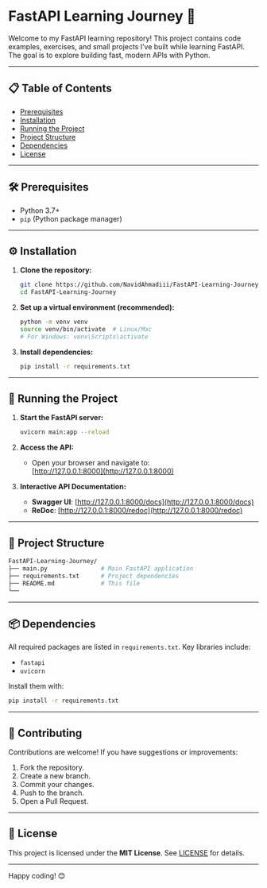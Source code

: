 # FastAPI Learning Journey 🚀

Welcome to my FastAPI learning repository! This project contains code examples, exercises, and small projects I’ve built while learning FastAPI. The goal is to explore building fast, modern APIs with Python.

---

## 📋 Table of Contents  
- [Prerequisites](##prerequisites)  
- [Installation](##installation)  
- [Running the Project](##running-the-project)  
- [Project Structure](#project-structure)  
- [Dependencies](#dependencies)  
- [License](#license)  

---

## 🛠️ Prerequisites  
- Python 3.7+  
- `pip` (Python package manager)  

---

## ⚙️ Installation  

1. **Clone the repository:**  
   ```bash
   git clone https://github.com/NavidAhmadiii/FastAPI-Learning-Journey.git
   cd FastAPI-Learning-Journey
   ```

2. **Set up a virtual environment (recommended):**  
   ```bash
   python -m venv venv
   source venv/bin/activate  # Linux/Mac
   # For Windows: venv\Scripts\activate
   ```

3. **Install dependencies:**  
   ```bash
   pip install -r requirements.txt
   ```

---

## 🚀 Running the Project  

1. **Start the FastAPI server:**  
   ```bash
   uvicorn main:app --reload
   ```

2. **Access the API:**  
   - Open your browser and navigate to:  
     [http://127.0.0.1:8000](http://127.0.0.1:8000)  

3. **Interactive API Documentation:**  
   - **Swagger UI**: [http://127.0.0.1:8000/docs](http://127.0.0.1:8000/docs)  
   - **ReDoc**: [http://127.0.0.1:8000/redoc](http://127.0.0.1:8000/redoc)  

---

## 📂 Project Structure  

```bash
FastAPI-Learning-Journey/
├── main.py               # Main FastAPI application
├── requirements.txt      # Project dependencies
├── README.md             # This file
└── 
```

---

## 📦 Dependencies  
All required packages are listed in `requirements.txt`. Key libraries include:  
- `fastapi`  
- `uvicorn`  

Install them with:  
```bash
pip install -r requirements.txt
```

---

## 🤝 Contributing  
Contributions are welcome! If you have suggestions or improvements:  
1. Fork the repository.  
2. Create a new branch.  
3. Commit your changes.  
4. Push to the branch.  
5. Open a Pull Request.  

---

## 📜 License  
This project is licensed under the **MIT License**. See [LICENSE](LICENSE) for details.  

---

Happy coding! 😊  
